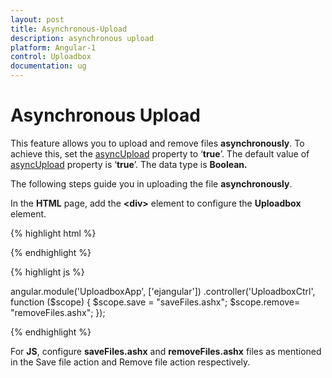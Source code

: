 ```yaml
---
layout: post
title: Asynchronous-Upload
description: asynchronous upload
platform: Angular-1
control: Uploadbox
documentation: ug
---
```


# Asynchronous Upload

This feature allows you to upload and remove files **asynchronously**. To achieve this, set the [asyncUpload](https://help.syncfusion.com/api/js/ejuploadbox#members:asyncupload) property to ‘**true**’. The default value of [asyncUpload](https://help.syncfusion.com/api/js/ejuploadbox#members:asyncupload) property is ‘**true**’. The data type is **Boolean.**

The following steps guide you in uploading the file **asynchronously**.

In the **HTML** page, add the **&lt;div&gt;** element to configure the **Uploadbox** element.

{% highlight html %}

 <div id="Uploadbox" ej-uploadbox e-saveurl="save" e-removeurl="remove" e-asyncupload="true"></div>

{% endhighlight %}

{% highlight js %}

angular.module('UploadboxApp', ['ejangular'])
    .controller('UploadboxCtrl', function ($scope) {
        $scope.save = "saveFiles.ashx";
        $scope.remove= "removeFiles.ashx";
});

{% endhighlight %}

For **JS**, configure **saveFiles.ashx** and **removeFiles.ashx** files as mentioned in the Save file action and Remove file action respectively.